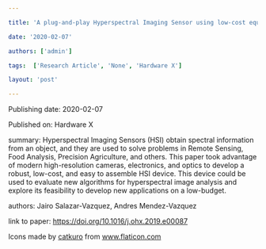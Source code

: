 ---
title: 'A plug-and-play Hyperspectral Imaging Sensor using low-cost equipment'
date: '2020-02-07'
authors: ['admin']
tags:  ['Research Article', 'None', 'Hardware X']
layout: 'post'
---
Publishing date: 2020-02-07

Published on: Hardware X

summary: Hyperspectral Imaging Sensors (HSI) obtain spectral information from an object, and they are used to solve problems in Remote Sensing, Food Analysis, Precision Agriculture, and others. This paper took advantage of modern high-resolution cameras, electronics, and optics to develop a robust, low-cost, and easy to assemble HSI device. This device could be used to evaluate new algorithms for hyperspectral image analysis and explore its feasibility to develop new applications on a low-budget. 

authors: Jairo Salazar-Vazquez, Andres Mendez-Vazquez

link to paper: https://doi.org/10.1016/j.ohx.2019.e00087

Icons made by <a href="https://www.flaticon.com/free-icon/bookshelves_3576884" title="catkuro">catkuro</a> from <a href="https://www.flaticon.com/" title="Flaticon"> www.flaticon.com</a>